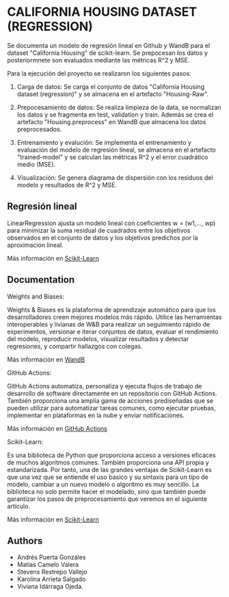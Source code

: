 # CALIFORNIA HOUSING DATASET (REGRESSION)

Se documenta un modelo de regresión lineal en Github y WandB para el dataset "California Housing" de scikit-learn. Se prepocesan los datos y posteriormnete son evaluados mediante las métricas R^2 y MSE. 

Para la ejecución del proyecto se realizaron los siguientes pasos: 

1. Carga de datos: Se carga el conjunto de datos "California Housing dataset (regression)" y se almacena en el artefacto "Housing-Raw". 

2. Prepocesamiento de datos: Se realiza limpieza de la data, se normalizan los datos y se fragmenta en test, validation y train. Además se crea el artefacto "Housing.preprocess" en WandB que almacena los datos preprocesados. 

3. Entrenamiento y evalución: Se implementa el entrenamiento y evaluación del modelo de regresión lineal, se almacena en el artefacto "trained-model" y se calculan las métricas R^2 y el error cuadrático medio (MSE). 

4. Visualización: Se genera diagrama de dispersión con los residuos del modelo y resultados de R^2 y MSE. 





## Regresión lineal

LinearRegression ajusta un modelo lineal con coeficientes w = (w1,…, wp) para minimizar la suma residual de cuadrados entre los objetivos observados en el conjunto de datos y los objetivos predichos por la aproximación lineal.

Más información en [Scikit-Learn](https://scikit-learn.org/stable/modules/generated/sklearn.linear_model.LinearRegression.html#sklearn.linear_model.LinearRegression)
## Documentation

Weights and Biases: 

Weights & Biases es la plataforma de aprendizaje automático para que los desarrolladores creen mejores modelos más rápido. Utilice las herramientas interoperables y livianas de W&B para realizar un seguimiento rápido de experimentos, versionar e iterar conjuntos de datos, evaluar el rendimiento del modelo, reproducir modelos, visualizar resultados y detectar regresiones, y compartir hallazgos con colegas.

Más información en [WandB](https://docs.wandb.ai/)

GitHub Actions:

GitHub Actions automatiza, personaliza y ejecuta flujos de trabajo de desarrollo de software directamente en un repositorio con GitHub Actions. También proporciona una amplia gama de acciones prediseñadas que se pueden utilizar para automatizar tareas comunes, como ejecutar pruebas, implementar en plataformas en la nube y enviar notificaciones.

Más información en [GitHub Actions](https://docs.github.com/es/actions)

Scikit-Learn: 

Es una biblioteca de Python que proporciona acceso a versiones eficaces de muchos algoritmos comunes. También proporciona una API propia y estandarizada. Por tanto, una de las grandes ventajas de Scikit-Learn es que una vez que se entiende el uso básico y su sintaxis para un tipo de modelo, cambiar a un nuevo modelo o algoritmo es muy sencillo. La biblioteca no solo permite hacer el modelado, sino que también puede garantizar los pasos de preprocesamiento que veremos en el siguiente artículo.

Más información en [Scikit-Learn](https://scikit-learn.org/dev/)





## Authors

- Andrés Puerta Gonzáles
- Matías Camelo Valera
- Stevens Restrepo Vallejo
- Karolina Arrieta Salgado
- Viviana Idárraga Ojeda.
